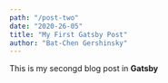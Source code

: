```yaml
---
path: "/post-two"
date: "2020-26-05"
title: "My First Gatsby Post"
author: "Bat-Chen Gershinsky"
---
```


This is my secongd blog post in **Gatsby**